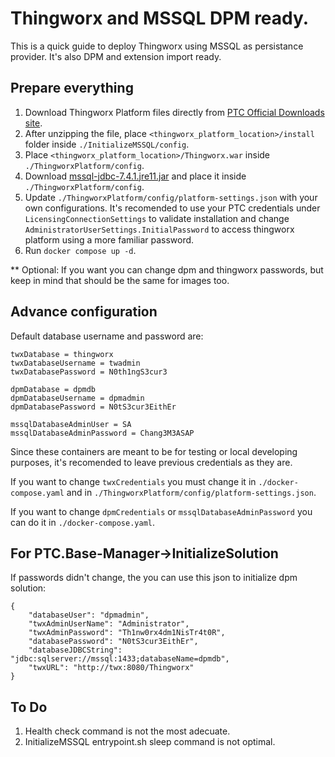 # Thingworx and MSSQL DPM ready.

This is a quick guide to deploy Thingworx using MSSQL as persistance provider. It's also DPM and extension import ready.

## Prepare everything

1. Download Thingworx Platform files directly from [PTC Official Downloads site](https://support.ptc.com/appserver/auth/it/esd/product.jsp?prodFamily=TWX).
2. After unzipping the file, place `<thingworx_platform_location>/install` folder inside `./InitializeMSSQL/config`.
3. Place `<thingworx_platform_location>/Thingworx.war` inside `./ThingworxPlatform/config`.
4. Download [mssql-jdbc-7.4.1.jre11.jar](https://www.microsoft.com/en-us/download/details.aspx?id=58505) and place it inside `./ThingworxPlatform/config`.
5. Update `./ThingworxPlatform/config/platform-settings.json` with your own configurations. It's recomended to use your PTC credentials under `LicensingConnectionSettings` to validate installation and change `AdministratorUserSettings.InitialPassword` to access thingworx platform using a more familiar password.
6. Run `docker compose up -d`.

** Optional: If you want you can change dpm and thingworx passwords, but keep in mind that should be the same for images too.

## Advance configuration

Default database username and password are:
```
twxDatabase = thingworx
twxDatabaseUsername = twadmin
twxDatabasePassword = N0th1ngS3cur3

dpmDatabase = dpmdb
dpmDatabaseUsername = dpmadmin
dpmDatabasePassword = N0tS3cur3EithEr

mssqlDatabaseAdminUser = SA
mssqlDatabaseAdminPassword = Chang3M3ASAP
```

Since these containers are meant to be for testing or local developing purposes, it's recomended to leave previous credentials as they are.

If you want to change `twxCredentials` you must change it in `./docker-compose.yaml` and in `./ThingworxPlatform/config/platform-settings.json`.

If you want to change `dpmCredentials` or `mssqlDatabaseAdminPassword` you can do it in `./docker-compose.yaml`.

## For PTC.Base-Manager->InitializeSolution

If passwords didn't change, the you can use this json to initialize dpm solution:

```
{
    "databaseUser": "dpmadmin",
    "twxAdminUserName": "Administrator",
    "twxAdminPassword": "Th1nw0rx4dm1NisTr4t0R",
    "databasePassword": "N0tS3cur3EithEr",
    "databaseJDBCString": "jdbc:sqlserver://mssql:1433;databaseName=dpmdb",
    "twxURL": "http://twx:8080/Thingworx"
}
```

## To Do

1. Health check command is not the most adecuate.
2. InitializeMSSQL entrypoint.sh sleep command is not optimal.
